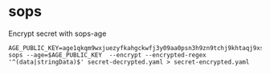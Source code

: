# sops

Encrypt secret with sops-age

```
AGE_PUBLIC_KEY=age1qkqm9wxjuezyfkahgckwfj3y09aa0psn3h9zn9tchj9khtaqj9xskg9thv
sops --age=$AGE_PUBLIC_KEY  --encrypt --encrypted-regex '^(data|stringData)$' secret-decrypted.yaml > secret-encrypted.yaml
```
